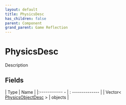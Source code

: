 ```yaml
---
layout: default
title: PhysicsDesc
has_children: false
parent: Component
grand_parent: Game Reflection
---
```

# PhysicsDesc
Description 

## Fields
| Type | Name |
|:------------ - | : -------------- |
| Vector< [PhysicsObjectDesc](game-reflection/components/physics_object_desc.md) > | objects |

